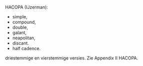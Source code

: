 HACOPA (IJzerman): 
- simple, 
- compound, 
- double, 
- galant, 
- neapolitan, 
- discant. 
- half cadence.

driestemmige en vierstemmige versies.
Zie Appendix II HACOPA.
